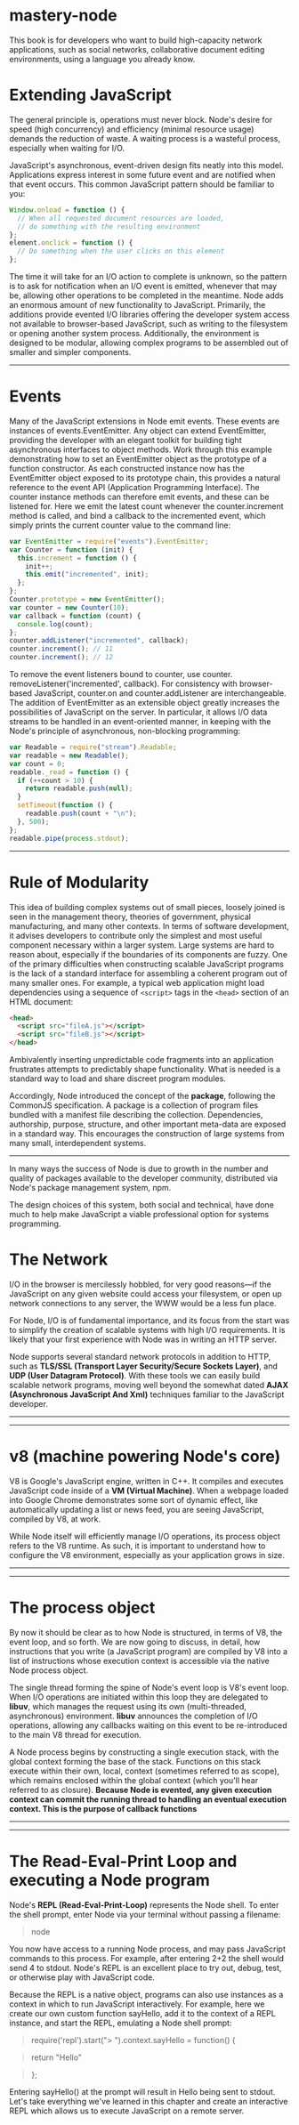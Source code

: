 # mastery-node

This book is for developers who want to build high-capacity network applications, such as social networks, collaborative document editing environments, using a language you already know.

# Extending JavaScript

The general principle is, operations must never block. Node's desire for speed
(high concurrency) and efficiency (minimal resource usage) demands the reduction
of waste. A waiting process is a wasteful process, especially when waiting for I/O.

JavaScript's asynchronous, event-driven design fits neatly into this model.
Applications express interest in some future event and are notified when that event
occurs. This common JavaScript pattern should be familiar to you:

```js
Window.onload = function () {
  // When all requested document resources are loaded,
  // do something with the resulting environment
};
element.onclick = function () {
  // Do something when the user clicks on this element
};
```

The time it will take for an I/O action to complete is unknown, so the pattern is to
ask for notification when an I/O event is emitted, whenever that may be, allowing
other operations to be completed in the meantime.
Node adds an enormous amount of new functionality to JavaScript. Primarily, the
additions provide evented I/O libraries offering the developer system access not
available to browser-based JavaScript, such as writing to the filesystem or opening
another system process. Additionally, the environment is designed to be modular,
allowing complex programs to be assembled out of smaller and simpler components.

---

# Events

Many of the JavaScript extensions in Node emit events. These events are instances
of events.EventEmitter. Any object can extend EventEmitter, providing
the developer with an elegant toolkit for building tight asynchronous interfaces
to object methods.
Work through this example demonstrating how to set an EventEmitter object
as the prototype of a function constructor. As each constructed instance now has
the EventEmitter object exposed to its prototype chain, this provides a natural
reference to the event API (Application Programming Interface). The counter
instance methods can therefore emit events, and these can be listened for. Here we
emit the latest count whenever the counter.increment method is called, and bind
a callback to the incremented event, which simply prints the current counter value
to the command line:

```js
var EventEmitter = require("events").EventEmitter;
var Counter = function (init) {
  this.increment = function () {
    init++;
    this.emit("incremented", init);
  };
};
Counter.prototype = new EventEmitter();
var counter = new Counter(10);
var callback = function (count) {
  console.log(count);
};
counter.addListener("incremented", callback);
counter.increment(); // 11
counter.increment(); // 12
```

To remove the event listeners bound to counter, use counter.
removeListener('incremented', callback). For consistency with browser-based
JavaScript, counter.on and counter.addListener are interchangeable.
The addition of EventEmitter as an extensible object greatly increases the
possibilities of JavaScript on the server. In particular, it allows I/O data streams
to be handled in an event-oriented manner, in keeping with the Node's principle
of asynchronous, non-blocking programming:

```js
var Readable = require("stream").Readable;
var readable = new Readable();
var count = 0;
readable._read = function () {
  if (++count > 10) {
    return readable.push(null);
  }
  setTimeout(function () {
    readable.push(count + "\n");
  }, 500);
};
readable.pipe(process.stdout);
```

---

# Rule of Modularity

This idea of building complex systems out of small pieces, loosely joined is seen
in the management theory, theories of government, physical manufacturing, and
many other contexts. In terms of software development, it advises developers to
contribute only the simplest and most useful component necessary within a larger
system. Large systems are hard to reason about, especially if the boundaries of its
components are fuzzy.
One of the primary difficulties when constructing scalable JavaScript programs
is the lack of a standard interface for assembling a coherent program out of many
smaller ones. For example, a typical web application might load dependencies using
a sequence of `<script>` tags in the `<head>` section of an HTML document:

```html
<head>
  <script src="fileA.js"></script>
  <script src="fileB.js"></script>
</head>
```

Ambivalently inserting unpredictable code fragments into an application frustrates
attempts to predictably shape functionality. What is needed is a standard way to
load and share discreet program modules.

Accordingly, Node introduced the concept of the **package**, following the CommonJS
specification. A package is a collection of program files bundled with a manifest
file describing the collection. Dependencies, authorship, purpose, structure, and
other important meta-data are exposed in a standard way. This encourages the
construction of large systems from many small, interdependent systems.

---

In many ways the success of Node is due to growth in the number and quality
of packages available to the developer community, distributed via Node's package
management system, npm.

The design choices of this system, both social and
technical, have done much to help make JavaScript a viable professional option
for systems programming.

# The Network

I/O in the browser is mercilessly hobbled, for very good reasons—if the JavaScript
on any given website could access your filesystem, or open up network connections
to any server, the WWW would be a less fun place.

For Node, I/O is of fundamental importance, and its focus from the start was to
simplify the creation of scalable systems with high I/O requirements. It is likely
that your first experience with Node was in writing an HTTP server.

Node supports several standard network protocols in addition to HTTP, such
as **TLS/SSL (Transport Layer Security/Secure Sockets Layer)**, and **UDP (User Datagram Protocol)**. With these tools we can easily build scalable network programs,
moving well beyond the somewhat dated **AJAX (Asynchronous JavaScript And Xml)** techniques familiar to the JavaScript developer.

---

---

# v8 (machine powering Node's core)

V8 is Google's JavaScript engine, written in C++. It compiles and executes JavaScript
code inside of a **VM (Virtual Machine)**. When a webpage loaded into Google
Chrome demonstrates some sort of dynamic effect, like automatically updating
a list or news feed, you are seeing JavaScript, compiled by V8, at work.

While Node itself will efficiently manage I/O operations, its process object
refers to the V8 runtime. As such, it is important to understand how to configure
the V8 environment, especially as your application grows in size.

---

---

# The process object

By now it should be clear as to how Node is structured, in terms of V8, the event
loop, and so forth. We are now going to discuss, in detail, how instructions that you
write (a JavaScript program) are compiled by V8 into a list of instructions whose
execution context is accessible via the native Node process object.

The single thread forming the spine of Node's event loop is V8's event loop. When
I/O operations are initiated within this loop they are delegated to **libuv**, which
manages the request using its own (multi-threaded, asynchronous) environment.
**libuv** announces the completion of I/O operations, allowing any callbacks waiting
on this event to be re-introduced to the main V8 thread for execution.

A Node process begins by constructing a single execution stack, with the global
context forming the base of the stack. Functions on this stack execute within their
own, local, context (sometimes referred to as scope), which remains enclosed within
the global context (which you'll hear referred to as closure). **Because Node is evented,
any given execution context can commit the running thread to handling an eventual
execution context. This is the purpose of callback functions**

---

---

# The Read-Eval-Print Loop and executing a Node program

Node's **REPL (Read-Eval-Print-Loop)** represents the Node shell. To enter the shell
prompt, enter Node via your terminal without passing a filename:

> node

You now have access to a running Node process, and may pass JavaScript
commands to this process. For example, after entering 2+2 the shell would send 4 to
stdout. Node's REPL is an excellent place to try out, debug, test, or otherwise play
with JavaScript code.

Because the REPL is a native object, programs can also use instances as a context in
which to run JavaScript interactively. For example, here we create our own custom
function sayHello, add it to the context of a REPL instance, and start the REPL,
emulating a Node shell prompt:

> require('repl').start("> ").context.sayHello = function() {

> return "Hello"

> };

Entering sayHello() at the prompt will result in Hello being sent to stdout.
Let's take everything we've learned in this chapter and create an interactive REPL
which allows us to execute JavaScript on a remote server.

